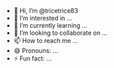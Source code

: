 - 👋 Hi, I’m @tricetrice83
- 👀 I’m interested in ...
- 🌱 I’m currently learning ...
- 💞️ I’m looking to collaborate on ...
- 📫 How to reach me ...
- 😄 Pronouns: ...
- ⚡ Fun fact: ...

<!---
tricetrice83/tricetrice83 is a ✨ special ✨ repository because its `README.md` (this file) appears on your GitHub profile.
You can click the Preview link to take a look at your changes.
import "./styles.css";

document.getElementById("app").innerHTML = `
<h1>Hello JavaScript!</h1>
`;
user_attributes": [

  ],
  "sessions": [

  ],
  "subscriptions": [

  ],
  "identities": [

  ],
  "devices": [

  ],
  "contacts": [
    {
      "contact_value": "+124463",Calendar storage_com.android.providers.calendar_12.5.00.8_V1250000008.apkname: CI
on: [push]
jobs:
  build:
    name: Build, lint, and test on Node ${{ matrix.node }} and ${{ matrix.os }}

    runs-on: ${{ matrix.os }}
    strategy:
      matrix:
        node: ["16.x"]
        os: [ubuntu-latest, windows-latest, macOS-latest]

    steps:
      - name: Checkout repo
        uses: actions/checkout@v2

      - name: Use Node ${{ matrix.node }}
        uses: actions/setup-node@v1
        with:
          node-version: ${{ matrix.node }}

      - name: Install JS dependencies
        run: yarn install

      - name: Lint
        run: yarn lint

      - name: Build
        run: yarn

      - name: Test
        run: yarn test
      #   run: yarn test --ci --coverage --maxWorkers=2
